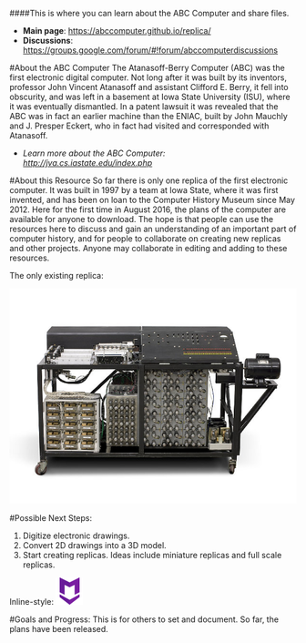 ####This is where you can learn about the ABC Computer and share files.
* **Main page**: https://abccomputer.github.io/replica/
* **Discussions**: https://groups.google.com/forum/#!forum/abccomputerdiscussions

#About the ABC Computer
The Atanasoff-Berry Computer (ABC) was the first electronic digital computer. Not long after it was built by its inventors, professor John Vincent Atanasoff and assistant Clifford E. Berry, it fell into obscurity, and was left in a basement at Iowa State University (ISU), where it was eventually dismantled. In a patent lawsuit it was revealed that the ABC was in fact an earlier machine than the ENIAC, built by John Mauchly and J. Presper Eckert, who in fact had visited and corresponded with Atanasoff.

* *Learn more about the ABC Computer: http://jva.cs.iastate.edu/index.php*

#About this Resource
So far there is only one replica of the first electronic computer. It was built in 1997 by a team at Iowa State, where it was first invented, and has been on loan to the Computer History Museum since May 2012. Here for the first time in August 2016, the plans of the computer are available for anyone to download. The hope is that people can use the resources here to discuss and gain an understanding of an important part of computer history, and for people to collaborate on creating new replicas and other projects. Anyone may collaborate in editing and adding to these resources.

The only existing replica:


![alt text](https://raw.githubusercontent.com/abccomputer/replica/master/abc_only_replica.jpg "Logo Title Text 1")

#Possible Next Steps:
1. Digitize electronic drawings.
2. Convert 2D drawings into a 3D model.
3.  Start creating replicas. Ideas include miniature replicas and full scale replicas.

Inline-style: 
![alt text](https://github.com/adam-p/markdown-here/raw/master/src/common/images/icon48.png "Logo Title Text 1")


#Goals and Progress:
This is for others to set and document. So far, the plans have been released.


